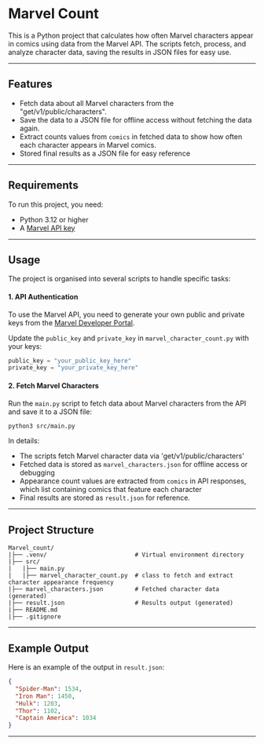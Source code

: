 # Marvel Count

This is a Python project that calculates how often Marvel characters appear in comics using data from the Marvel API. The scripts fetch, process, and analyze character data, saving the results in JSON files for easy use.

---

## Features

- Fetch data about all Marvel characters from the "get/v1/public/characters".
- Save the data to a JSON file for offline access without fetching the data again.
- Extract counts values from `comics` in fetched data to show how often each character appears in Marvel comics.
- Stored final results as a JSON file for easy reference

---

## Requirements

To run this project, you need:

- Python 3.12 or higher
- A [Marvel API key](https://developer.marvel.com/)

---

## Usage

The project is organised into several scripts to handle specific tasks:

#### 1. API Authentication

To use the Marvel API, you need to generate your own public and private keys from the [Marvel Developer Portal](https://developer.marvel.com/).

Update the `public_key` and `private_key` in `marvel_character_count.py` with your keys:
```python
public_key = "your_public_key_here"
private_key = "your_private_key_here"
```

#### 2. Fetch Marvel Characters

Run the `main.py` script to fetch data about Marvel characters from the API and save it to a JSON file:
```bash
python3 src/main.py
```

In details:

- The scripts fetch Marvel character data via 'get/v1/public/characters'
- Fetched data is stored as `marvel_characters.json` for offline access or debugging
- Appearance count values are extracted from `comics` in API responses, which list containing comics that feature each character
- Final results are stored as `result.json` for reference.

---

## Project Structure
```
Marvel_count/
|├── .venv/                         # Virtual environment directory
|├── src/
|   |├── main.py            
|   |├── marvel_character_count.py  # class to fetch and extract character appearance frequency
|├── marvel_characters.json         # Fetched character data (generated)
|├── result.json                    # Results output (generated)
|├── README.md
|├── .gitignore
```

---

## Example Output

Here is an example of the output in `result.json`:
```json
{
  "Spider-Man": 1534,
  "Iron Man": 1450,
  "Hulk": 1203,
  "Thor": 1102,
  "Captain America": 1034
}
```

---


